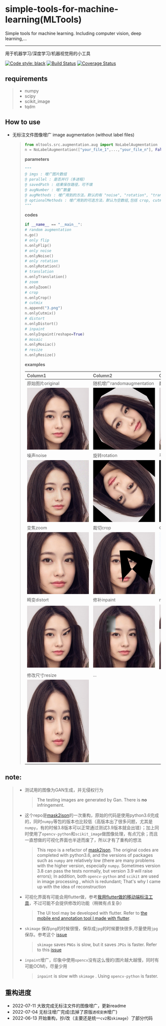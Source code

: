 # simple-tools-for-machine-learning(MLTools)
Simple tools for machine learning. Including computer vision, deep learning,...

------

用于机器学习/深度学习/机器视觉用的小工具


[![Code style: black](https://img.shields.io/badge/code%20style-black-000000.svg)](https://github.com/psf/black)  [![Build Status](https://app.travis-ci.com/guchengxi1994/simple-tools-for-machine-learning.svg?branch=dev)](https://app.travis-ci.com/guchengxi1994/simple-tools-for-machine-learning)  [![Coverage Status](https://coveralls.io/repos/github/guchengxi1994/simple-tools-for-machine-learning/badge.svg?branch=dev)](https://coveralls.io/github/guchengxi1994/simple-tools-for-machine-learning?branch=dev)

## requirements
> * numpy
> * scipy
> * scikit_image
> * tqdm

## How to use

* 无标注文件图像增广 image augmentation (without label files)

  > ```python
  > from mltools.src.augmentation.aug import NoLabelAugmentation
  > n = NoLabelAugmentation(["your_file_1",...,"your_file_n"], False, augNumber=3)
  > ```
  >
  > **parameters**
  >
  > ```python
  > """
  > @ imgs : 增广图片数组
  > @ parallel : 是否并行（多进程）
  > @ savedPath : 结果保存路径，可不填
  > @ augNumber : 增广数量
  > @ augMethods : 增广用到的方法，默认的有 "noise", "rotation", "trans", "flip", "zoom"
  > @ optionalMethods : 增广用到的可选方法，默认为空数组,包括 crop, cutmix, cutout, distort, inpaint,mixup, mosaic, resize
  > """
  > ```
  >
  > **codes**
  >
  > ```python
  > if __name__ == "__main__":
  > # random augmentation
  > n.go()
  > # only flip
  > n.onlyFlip()
  > # only noise
  > n.onlyNoise()
  > # only rotation
  > n.onlyRotation()
  > # translation
  > n.onlyTranslation()
  > # zoom
  > n.onlyZoom()
  > # crop
  > n.onlyCrop()
  > # cutmix
  > n.append("3.png")
  > n.onlyCutmix()
  > # distort
  > n.onlyDistort()
  > # inpaint
  > n.onlyInpaint(reshape=True)
  > # mosaic
  > n.onlyMosiac()
  > # resize
  > n.onlyResize()
  > ```
  >
  > **examples**
  >
  >|<div style="width:200px">Column1</div>|<div style="width:200px">Column2</div>|<div style="width:200px">Column3</div>|
  >|------------------------------------------------------------|------------------------------------------------------------|------------------------------------------------------------|
  >|原始图片original|随机增广randomaugmentation|翻转flip|
  >|<img src="./markdown_resources/0.png" width="200px" />|<img src="./markdown_resources/round1-0.jpg" width="200px" />|<img src="./markdown_resources/flip-1-1.jpg" width="200px" />|
  >|噪声noise|旋转rotation|平移translation|
  >|<img src="./markdown_resources/noise-1-1.jpg" width="200px" />|<img src="./markdown_resources/rotation-0-1-1--131.jpg" width="200px" />|<img src="./markdown_resources/trans-0-1-0.jpg" width="200px" />|
  >|变焦zoom|裁切crop|cutmix|
  >|<img src="./markdown_resources/zoom-0-1-0-1.32.jpg" width="200px" />|<img src="./markdown_resources/crop-0-1-2-multi_polygon_crop.jpg" width="200px" />|<img src="./markdown_resources/cutmix-3-0-0-0.5778606296552649.jpg" width="200px" />|
  >|畸变distort|修补inpaint|mosaic|
  >|<img src="./markdown_resources/distort-0-1-0.jpg" width="200px" />|<img src="./markdown_resources/inpaint-0-1-2-rectangle_inpaint.jpg" width="200px" />|<img src="./markdown_resources/mixup-0-0-0-3-2-0.62348335516544-0.6534870361092884.jpg" width="200px" />|
  >|修改尺寸resize|...||
  >|<img src="./markdown_resources/resize.png" width="200px" />|||
  >
  > 

## note:
> * 测试用的图像为GAN生成，并无侵权行为
>
>   > The testing images are generated by Gan. There is **no** infringement.
>
> * 这个repo是[mask2json](https://github.com/guchengxi1994/mask2json)的一次重构，原始的代码是使用python3.6完成的，同时`numpy`等包的版本也比较低（高版本出了很多问题，尤其是`numpy`，有的时候3.8版本可以正常通过测试3.9版本就会出错）；加上同时使用了`opencv-python`和`scikit_image`做图像处理，有点冗余；而且一直想做的可视化界面也半途而废了，所以才有了重构的想法
>
>   >This repo is a refactor of [mask2json]( https://github.com/guchengxi1994/mask2json ). The original codes are completed with python3.6, and the versions of packages such as `numpy` are relatively low (there are many problems with the higher version, especially `numpy`. Sometimes version 3.8 can pass the tests normally, but version 3.9 will raise errors); In addition, both `opencv-python` and `scikit` are used in image processing , which is redundant;  That's why I came up with the idea of reconstruction
>
> * 可视化界面有可能会用flutter做，参考[我用flutter做的移动端标注工具](https://github.com/AI-change-the-world/ai-apps)，不过可能不会提供修改的功能（稍微有点复杂）
>
>   > The UI tool may be developed with flutter. Refer to [the mobile end annotation tool I made with flutter](https://github.com/AI-change-the-world/ai-apps).
>
> * `skimage` 保存`png`的时候很慢，保存成`jpg`的时候要快很多,尽量使用`jpg`保存。参考这个 [issue](https://github.com/scikit-image/scikit-image/issues/3419)
>
>   > `skimage` saves `PNGs` is  slow, but it saves `JPGs` is faster. Refer to this [issue](https://github.com/scikit-image/scikit-image/issues/3419)
>
> * `inpaint`增广，印象中使用`opencv`没有这么慢的(图片越大越慢，同时有可能OOM)，尽量少用
>
>   > `inpaint` is slow with `skimage` . Using `opencv-python` is faster.

## 重构进度
* 2022-07-11 大致完成无标注文件的图像增广，更新readme
* 2022-07-04 无标注增广完成(去掉了原版`透视变换`增广)
* 2022-06-13 开始重构，抄/改（主要还是统一`cv2`和`skimage`）了部分代码
